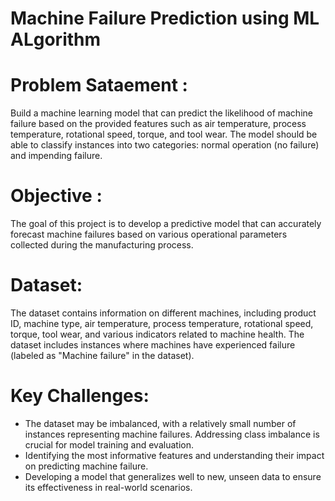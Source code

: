 # Machine Failure Prediction using ML ALgorithm

# Problem Sataement : 
Build a machine learning model that can predict the likelihood of machine failure based on the provided features such as air temperature, process temperature, rotational speed, torque, and tool wear. The model should be able to classify instances into two categories: normal operation (no failure) and impending failure.

# Objective :
The goal of this project is to develop a predictive model that can accurately forecast machine failures based on various operational parameters collected during the manufacturing process.

# Dataset:
The dataset contains information on different machines, including product ID, machine type, air temperature, process temperature, rotational speed, torque, tool wear, and various indicators related to machine health. The dataset includes instances where machines have experienced failure (labeled as "Machine failure" in the dataset).

# Key Challenges:

* The dataset may be imbalanced, with a relatively small number of instances representing machine failures. Addressing class imbalance is crucial for model training and evaluation.
* Identifying the most informative features and understanding their impact on predicting machine failure.
* Developing a model that generalizes well to new, unseen data to ensure its effectiveness in real-world scenarios.
